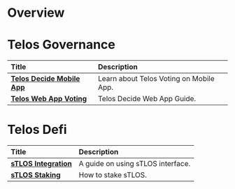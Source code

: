 # Overview

# Telos Governance 

| Title | Description |
| :--- | :--- |
| [**Telos Decide Mobile App**](docs/learn/voting_guide/telos_mobile_app.md) | Learn about Telos Voting on Mobile App. |
| [**Telos Web App Voting**](docs/learn/voting_guide/telos_web_app.md) | Telos Decide Web App Guide. |

# Telos Defi

| Title | Description |
| :--- | :--- |
| [**sTLOS Integration**](defi_guide/sTLOS_integration) | A guide on using sTLOS interface. |
| [**sTLOS Staking**](defi_guide/staking_sTLOS) | How to stake sTLOS. |
